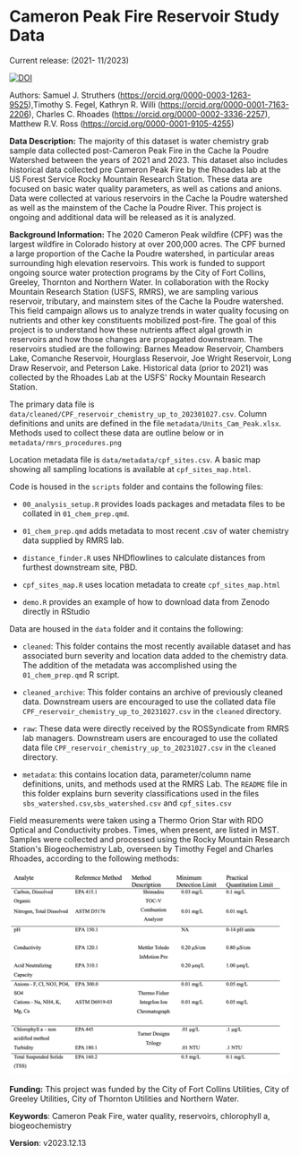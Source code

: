 # Cameron Peak Fire Reservoir Study Data

Current release: (2021- 11/2023)

[![DOI](https://zenodo.org/badge/673979750.svg)](https://zenodo.org/badge/latestdoi/673979750)

Authors: Samuel J. Struthers (<https://orcid.org/0000-0003-1263-9525>),Timothy S. Fegel, Kathryn R. Willi (<https://orcid.org/0000-0001-7163-2206>), Charles C. Rhoades (<https://orcid.org/0000-0002-3336-2257>), Matthew R.V. Ross (<https://orcid.org/0000-0001-9105-4255>)

**Data Description:** The majority of this dataset is water chemistry grab sample data collected post-Cameron Peak Fire in the Cache la Poudre Watershed between the years of 2021 and 2023. This dataset also includes historical data collected pre Cameron Peak Fire by the Rhoades lab at the US Forest Service Rocky Mountain Research Station. These data are focused on basic water quality parameters, as well as cations and anions. Data were collected at various reservoirs in the Cache la Poudre watershed as well as the mainstem of the Cache la Poudre River. This project is ongoing and additional data will be released as it is analyzed.

**Background Information:** The 2020 Cameron Peak wildfire (CPF) was the largest wildfire in Colorado history at over 200,000 acres. The CPF burned a large proportion of the Cache la Poudre watershed, in particular areas surrounding high elevation reservoirs. This work is funded to support ongoing source water protection programs by the City of Fort Collins, Greeley, Thornton and Northern Water. In collaboration with the Rocky Mountain Research Station (USFS, RMRS), we are sampling various reservoir, tributary, and mainstem sites of the Cache la Poudre watershed. This field campaign allows us to analyze trends in water quality focusing on nutrients and other key constituents mobilized post-fire. The goal of this project is to understand how these nutrients affect algal growth in reservoirs and how those changes are propagated downstream. The reservoirs studied are the following: Barnes Meadow Reservoir, Chambers Lake, Comanche Reservoir, Hourglass Reservoir, Joe Wright Reservoir, Long Draw Reservoir, and Peterson Lake. Historical data (prior to 2021) was collected by the Rhoades Lab at the USFS' Rocky Mountain Research Station.

The primary data file is `data/cleaned/CPF_reservoir_chemistry_up_to_202301027.csv`. Column definitions and units are defined in the file `metadata/Units_Cam_Peak.xlsx`. Methods used to collect these data are outline below or in `metadata/rmrs_procedures.png`

Location metadata file is `data/metadata/cpf_sites.csv`. A basic map showing all sampling locations is available at `cpf_sites_map.html`.

Code is housed in the `scripts` folder and contains the following files:

-   `00_analysis_setup.R` provides loads packages and metadata files to be collated in `01_chem_prep.qmd`.

-   `01_chem_prep.qmd` adds metadata to most recent .csv of water chemistry data supplied by RMRS lab.

-   `distance_finder.R` uses NHDflowlines to calculate distances from furthest downstream site, PBD.

-   `cpf_sites_map.R` uses location metadata to create `cpf_sites_map.html`

-   `demo.R` provides an example of how to download data from Zenodo directly in RStudio

Data are housed in the `data` folder and it contains the following:

-   `cleaned`: This folder contains the most recently available dataset and has associated burn severity and location data added to the chemistry data. The addition of the metadata was accomplished using the `01_chem_prep.qmd` R script.

-   `cleaned_archive`: This folder contains an archive of previously cleaned data. Downstream users are encouraged to use the collated data file `CPF_reservoir_chemistry_up_to_20231027.csv` in the `cleaned` directory.

-   `raw`: These data were directly received by the ROSSyndicate from RMRS lab managers. Downstream users are encouraged to use the collated data file `CPF_reservoir_chemistry_up_to_20231027.csv` in the `cleaned` directory.

-   `metadata`: this contains location data, parameter/column name definitions, units, and methods used at the RMRS Lab. The `README` file in this folder explains burn severity classifications used in the files `sbs_watershed.csv`,`sbs_watershed.csv` and `cpf_sites.csv`

Field measurements were taken using a Thermo Orion Star with RDO Optical and Conductivity probes. Times, when present, are listed in MST. Samples were collected and processed using the Rocky Mountain Research Station's Biogeochemistry Lab, overseen by Timothy Fegel and Charles Rhoades, according to the following methods:

![List of parameters sampled and analytical methods used during the course of this study (adapted from the USFS Rocky Mountain Research Station's 2020 Quality Assurance Procedure Plan](data/metadata/rmrs_procedures.png)

**Funding:** This project was funded by the City of Fort Collins Utilities, City of Greeley Utilities, City of Thornton Utilities and Northern Water.

**Keywords**: Cameron Peak Fire, water quality, reservoirs, chlorophyll a, biogeochemistry

**Version**: v2023.12.13
